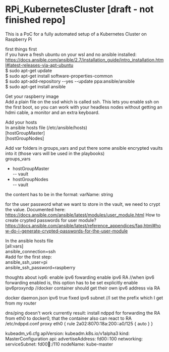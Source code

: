 # RPi_KubernetesCluster [draft - not finished repo]
This is a PoC for a fully automated setup of a Kubernetes Cluster on Raspberry Pi

first things first  
if you have a fresh ubuntu on your wsl and no ansible installed:  
https://docs.ansible.com/ansible/2.7/installation_guide/intro_installation.html#latest-releases-via-apt-ubuntu  
$ sudo apt-get update  
$ sudo apt-get install software-properties-common  
$ sudo apt-add-repository --yes --update ppa:ansible/ansible  
$ sudo apt-get install ansible  

Get your raspberry image  
Add a plain file on the ssd which is called ssh. This lets you enable ssh on the first boot, so you can work with your headless nodes without getting an hdmi cable, a monitor and an extra keyboard.  
  
Add your hosts  
In ansible hosts file (/etc/ansible/hosts)  
[hostGroupMaster]  
[hostGroupNodes]  

Add var folders in groups_vars and put there some ansible encrypted vaults into it (those vars will be used in the playbooks)  
groups_vars  
- hostGroupMaster  
-- vault  
- hostGroupNodes  
-- vault  

the content has to be in the format:
varName: string

for the user password what we want to store in the vault, we need to crypt the value. Documented here: https://docs.ansible.com/ansible/latest/modules/user_module.html
How to create crypted passwords for user module? https://docs.ansible.com/ansible/latest/reference_appendices/faq.html#how-do-i-generate-crypted-passwords-for-the-user-module

In the ansible hosts file  
[all:vars]  
ansible_connection=ssh  
#add for the first step:  
ansible_ssh_user=pi  
ansible_ssh_password=raspberry  




thoughts about ivp6:
enable ipv6 fowarding
enable ipv6 RA //when ipv6 forwarding enabled is, this option has to be set explicitly
enable ipv6proxyndp //docker container should get their own ipv6 address via RA

docker daemon.json
ipv6 true
fixed ipv6 subnet //I set the prefix which I get from my router

dns/ping doesn't work currently
result: install ndppd for forwarding the RA from eth0 to docker0, that the container also can react to RA
/etc/ndppd.conf
proxy eth0 {
  rule 2a02:8070:18a:200::a0/125 { auto }
}


kubeadm_v6.cfg
apiVersion: kubeadm.k8s.io/v1alpha3
kind: MasterConfiguration
api:
  advertiseAddress: fd00::100
networking:
  serviceSubnet: fd00:1234::/110
nodeName: kube-master
